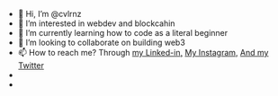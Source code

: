 - 👋 Hi, I’m @cvlrnz
- 👀 I’m interested in webdev and blockcahin 
- 🌱 I’m currently learning how to code as a literal beginner
- 💞️ I’m looking to collaborate on building web3 
- 📫 How to reach me? Through <a href="https://www.linkedin.com/in/carlos-lorenzo-99215b191/">my Linked-in,</a> <a href="https://www.instagram.com/cvlrnz/">My Instagram,</a> <a href="https://twitter.com/cvlrnz_"> And my Twitter</a>
- 
-

<!---
cvlrnz/cvlrnz is a ✨ special ✨ repository because its `README.md` (this file) appears on your GitHub profile.
You can click the Preview link to take a look at your changes.
--->
